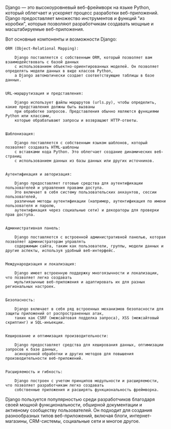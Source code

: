 Django — это высокоуровневый веб-фреймворк на языке Python, который облегчает и 
ускоряет процесс разработки веб-приложений. Django предоставляет множество инструментов и функций "из коробки", 
которые позволяют разработчикам создавать мощные и масштабируемые веб-приложения.

Вот основные компоненты и возможности Django:

    ORM (Object-Relational Mapping): 
        
        Django поставляется с собственным ORM, который позволяет вам взаимодействовать с базой данных 
        с использованием объектно-ориентированных моделей. Он позволяет определять модели данных в виде классов Python, 
        а Django автоматически создает соответствующие таблицы в базе данных.


    URL-маршрутизация и представления: 
        
        Django использует файлы маршрутов (urls.py), чтобы определить, какие представления должны быть вызваны 
        при обработке запросов. Представления обычно являются функциями Python или классами, 
        которые обрабатывают запросы и возвращают HTTP-ответы.


    Шаблонизация: 
    
        Django поставляется с собственным языком шаблонов, который позволяет создавать HTML-шаблоны 
        с вставками кода Python. Это облегчает создание динамических веб-страниц 
        с использованием данных из базы данных или других источников.


    Аутентификация и авторизация: 
    
        Django предоставляет готовые средства для аутентификации пользователей и управления правами доступа. 
        Это включает в себя систему пользовательских аккаунтов, сессии пользователей, 
        различные методы аутентификации (например, аутентификация по имени пользователя и паролю, 
        аутентификация через социальные сети) и декораторы для проверки прав доступа.


    Административная панель: 
    
        Django поставляется с встроенной административной панелью, которая позволяет администраторам управлять
        содержимым сайта, таким как пользователи, группы, модели данных и другие аспекты, используя удобный веб-интерфейс.


    Международизация и локализация: 
    
        Django имеет встроенную поддержку многоязычности и локализации, что позволяет легко создавать 
        мультиязычные веб-приложения и адаптировать их для разных региональных настроек.


    Безопасность: 
    
        Django включает в себя ряд встроенных механизмов безопасности для защиты приложений от распространенных атак, 
        таких как CSRF (межсайтовая подделка запроса), XSS (межсайтовый скриптинг) и SQL-инъекции.


    Кеширование и оптимизация производительности: 
    
        Django предоставляет средства для кеширования данных, оптимизации запросов к базе данных, 
        асинхронной обработки и других методов для повышения производительности веб-приложений.


    Расширяемость и гибкость: 
    
        Django построен с учетом принципов модульности и расширяемости, что позволяет разработчикам легко создавать 
        собственные приложения и расширять функциональность фреймворка.


Django пользуется популярностью среди разработчиков благодаря своей мощной функциональности, 
обширной документации и активному сообществу пользователей. Он подходит для создания разнообразных типов веб-приложений, 
включая блоги, интернет-магазины, CRM-системы, социальные сети и многое другое.